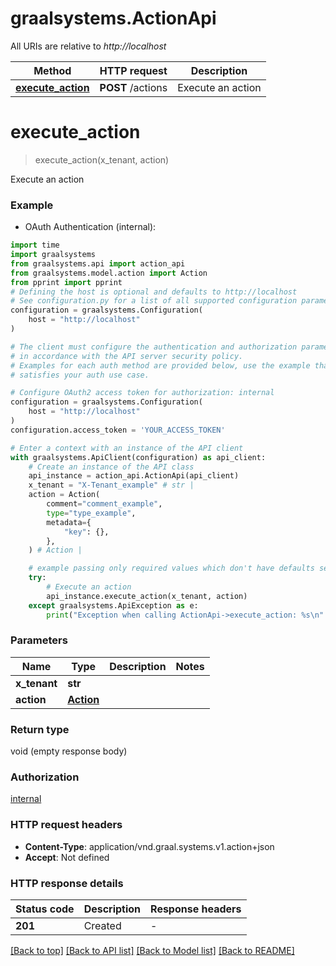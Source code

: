 # graalsystems.ActionApi

All URIs are relative to *http://localhost*

Method | HTTP request | Description
------------- | ------------- | -------------
[**execute_action**](ActionApi.md#execute_action) | **POST** /actions | Execute an action


# **execute_action**
> execute_action(x_tenant, action)

Execute an action

### Example

* OAuth Authentication (internal):

```python
import time
import graalsystems
from graalsystems.api import action_api
from graalsystems.model.action import Action
from pprint import pprint
# Defining the host is optional and defaults to http://localhost
# See configuration.py for a list of all supported configuration parameters.
configuration = graalsystems.Configuration(
    host = "http://localhost"
)

# The client must configure the authentication and authorization parameters
# in accordance with the API server security policy.
# Examples for each auth method are provided below, use the example that
# satisfies your auth use case.

# Configure OAuth2 access token for authorization: internal
configuration = graalsystems.Configuration(
    host = "http://localhost"
)
configuration.access_token = 'YOUR_ACCESS_TOKEN'

# Enter a context with an instance of the API client
with graalsystems.ApiClient(configuration) as api_client:
    # Create an instance of the API class
    api_instance = action_api.ActionApi(api_client)
    x_tenant = "X-Tenant_example" # str | 
    action = Action(
        comment="comment_example",
        type="type_example",
        metadata={
            "key": {},
        },
    ) # Action | 

    # example passing only required values which don't have defaults set
    try:
        # Execute an action
        api_instance.execute_action(x_tenant, action)
    except graalsystems.ApiException as e:
        print("Exception when calling ActionApi->execute_action: %s\n" % e)
```


### Parameters

Name | Type | Description  | Notes
------------- | ------------- | ------------- | -------------
 **x_tenant** | **str**|  |
 **action** | [**Action**](Action.md)|  |

### Return type

void (empty response body)

### Authorization

[internal](../README.md#internal)

### HTTP request headers

 - **Content-Type**: application/vnd.graal.systems.v1.action+json
 - **Accept**: Not defined


### HTTP response details

| Status code | Description | Response headers |
|-------------|-------------|------------------|
**201** | Created |  -  |

[[Back to top]](#) [[Back to API list]](../README.md#documentation-for-api-endpoints) [[Back to Model list]](../README.md#documentation-for-models) [[Back to README]](../README.md)

